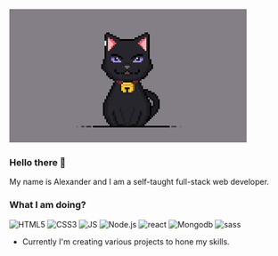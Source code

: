 <img src="/1.png" alt="banner"/>

### Hello there 👋

My name is Alexander and I am a self-taught full-stack web developer.

### What I am doing?
<p>
<img src ="https://img.shields.io/badge/HTML-E34F26?logo=html5&logoColor=white&style=for-the-badge" alt="HTML5"/>
<img src ="https://img.shields.io/badge/CSS-1572B6?logo=css3&logoColor=white&style=for-the-badge" alt="CSS3"/>
<img src ="https://img.shields.io/badge/JavaScript-F7DF1E?logo=javascript&logoColor=white&style=for-the-badge" alt="JS"/>
<img src ="https://img.shields.io/badge/Node.js-339933?logo=node.js&logoColor=white&style=for-the-badge" alt="Node.js"/>
<img src ="https://img.shields.io/badge/React-61DAFB?logo=react&logoColor=white&style=for-the-badge" alt="react"/>
<img src ="https://img.shields.io/badge/mongodb-47A248?logo=mongodb&logoColor=white&style=for-the-badge" alt="Mongodb"/>
<img src ="https://img.shields.io/badge/sass-CC6699?logo=sass&logoColor=white&style=for-the-badge" alt="sass"/>
</p>

<ul>
  <li>Currently I'm creating various projects to hone my skills.</li>
 </ul>

<!--
**BK-2-0-1/BK-2-0-1** is a ✨ _special_ ✨ repository because its `README.md` (this file) appears on your GitHub profile.

Here are some ideas to get you started:

- 🔭 I’m currently working on ...
- 🌱 I’m currently learning ...
- 👯 I’m looking to collaborate on ...
- 🤔 I’m looking for help with ...
- 💬 Ask me about ...
- 📫 How to reach me: ...
- 😄 Pronouns: ...
- ⚡ Fun fact: ...
-->
